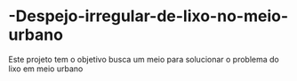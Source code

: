 # -Despejo-irregular-de-lixo-no-meio-urbano
Este projeto tem o objetivo busca um meio para solucionar o problema do lixo em meio urbano
